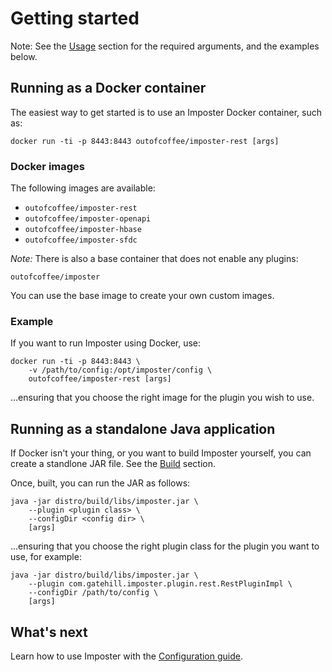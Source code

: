 # Getting started

Note: See the [Usage](docs/usage.md) section for the required arguments, and the examples below.

## Running as a Docker container

The easiest way to get started is to use an Imposter Docker container, such as:

    docker run -ti -p 8443:8443 outofcoffee/imposter-rest [args]

### Docker images

The following images are available:

* `outofcoffee/imposter-rest`
* `outofcoffee/imposter-openapi`
* `outofcoffee/imposter-hbase`
* `outofcoffee/imposter-sfdc`

_Note:_ There is also a base container that does not enable any plugins:

    outofcoffee/imposter

You can use the base image to create your own custom images.

### Example

If you want to run Imposter using Docker, use:

    docker run -ti -p 8443:8443 \
        -v /path/to/config:/opt/imposter/config \
        outofcoffee/imposter-rest [args]

...ensuring that you choose the right image for the plugin you wish to use.

## Running as a standalone Java application

If Docker isn't your thing, or you want to build Imposter yourself, you can create a standlone JAR file.
See the [Build](build.md) section.

Once, built, you can run the JAR as follows:

    java -jar distro/build/libs/imposter.jar \
        --plugin <plugin class> \
        --configDir <config dir> \
        [args]

...ensuring that you choose the right plugin class for the plugin you want to use, for example:

    java -jar distro/build/libs/imposter.jar \
        --plugin com.gatehill.imposter.plugin.rest.RestPluginImpl \
        --configDir /path/to/config \
        [args]

## What's next

Learn how to use Imposter with the [Configuration guide](configuration.md).
